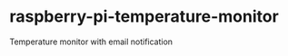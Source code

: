 raspberry-pi-temperature-monitor
================================

Temperature monitor with email notification

